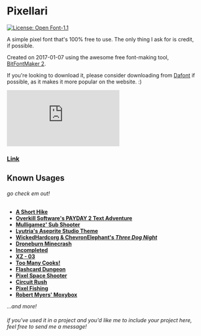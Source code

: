 # Pixellari
[![License: Open Font-1.1](https://img.shields.io/badge/License-OFL%201.1-lightgreen.svg)](https://opensource.org/licenses/OFL-1.1)

A simple pixel font that's 100% free to use. The only thing I ask for is credit, if possible.

Created on 2017-01-07 using the awesome free font-making tool, [BitFontMaker 2](http://www.pentacom.jp/pentacom/bitfontmaker2/).

If you're looking to download it, please consider downloading from [Dafont][font-link] if possible, as it makes it more popular on the website. :)

![Hi Github! :)](https://img.dafont.com/preview_bitmap.php?text=Hi+GitHub%21+%3A%29&ttf=pixellari0&ext=1&size=12)

### [Link][font-link]

## Known Usages
###### *go check em out!*

- **[A Short Hike](http://ashorthike.com/)**
- **[Overkill Software's PAYDAY 2 Text Adventure](https://www.overkillsoftware.com/pdtextadventure/index.php)**
- **[Mulligamez' Sub Shooter](https://mulligamez.itch.io/sub-shooter)**
- **[Lyutria's Aseprite Studio Theme](https://github.com/Lyutria/aseprite-studio-theme)**
- **[WickedHardcorg & ChevronElephant's *Three Dog Night*](https://rpgmaker.net/games/9975/)**
- **[Droneburn Minecrash](https://www.newgrounds.com/portal/view/750379)**
- **[Incompleted](https://oncgm.itch.io/incompleted)**
- **[XZ - 03](https://bocodillo.itch.io/xz-03)**
- **[Too Many Cooks!](https://bocodillo.itch.io/too-many-cooks)**
- **[Flashcard Dungeon](https://benjaminnolan.itch.io/flashcard-dungeon)**
- **[Pixel Space Shooter](https://tarcisiotm.itch.io/pixel-space-shooter)**
- **[Circuit Rush](https://lucky89-games.itch.io/circuit-rush)**
- **[Pixel Fishing](https://play.google.com/store/apps/details?id=com.irchit_dev.pixelfishing&hl=en_US)**
- **[Robert Myers' Moxybox](https://robertjaymyers.github.io/apps/moxybox-game.html)**

*...and more!*

###### if you've used it in a project and you'd like me to include your project here, feel free to send me a message!


[font-link]: https://www.dafont.com/pixellari.font
